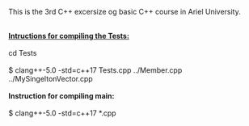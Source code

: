 This is the 3rd C++ excersize og basic C++ course in Ariel University.<BR><BR>

<B><U>Intructions for compiling the Tests:</B></U><BR><BR>
cd Tests<BR><BR>
$ clang++-5.0 -std=c++17 Tests.cpp ../Member.cpp ../MySingeltonVector.cpp
<BR><BR>
  <B>Instruction for compiling main:</B><BR><BR>
$ clang++-5.0 -std=c++17 *.cpp
